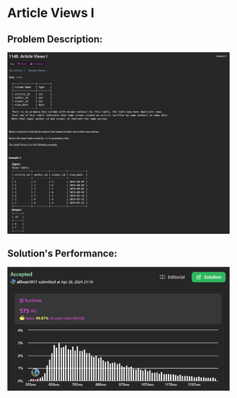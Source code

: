 # Article Views I

## Problem Description:
![alt text](images/image.png)

## Solution's Performance:
![alt text](images/image-1.png)

